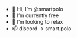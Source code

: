 - 👋 Hi, I’m @smartpolo
- 🌱 I’m currently free
- 💞️ I’m looking to relax
- 📫 discord -> smart.polo

<!---
smartpolo/smartpolo is a ✨ special ✨ repository because its `README.md` (this file) appears on your GitHub profile.
You can click the Preview link to take a look at your changes.
--->
